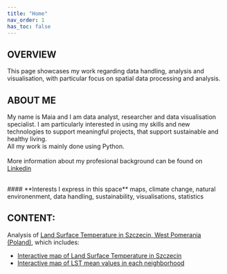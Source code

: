 ```yaml
---
title: "Home"
nav_order: 1
has_toc: false
---
```


## OVERVIEW

This page showcases my work regarding data handling, analysis and visualisation, with particular focus on spatial data processing and analysis.

## ABOUT ME
My name is Maia and I am data analyst, researcher and data visualisation specialist. I am particularly interested in using my skills and new technologies to support meaningful projects, that support sustainable and healthy living. <br>All my work is mainly done using Python.
<br><br>
More information about my profesional background can be found on [Linkedin](https://www.linkedin.com/in/maia-tr)

<br>
#### **Interests I express in this space**
<span style="font-size: 14px;"> maps, climate change, natural environenment, data handling, sustainability, visualisations, statistics </span>

## CONTENT:

Analysis of [Land Surface Temperature in Szczecin, West Pomerania (Poland)](https://maia-tr.github.io/portfolio/lst/), which includes:
- [Interactive map of Land Surface Temperature in Szczecin](https://maia-tr.github.io/portfolio/lst/interactive_bokeh_plot.html)
- [Interactive map of LST mean values in each neighborhood](https://maia-tr.github.io/portfolio/lst/zonal_stats_map.html)
